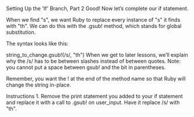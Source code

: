 Setting Up the 'If' Branch, Part 2
Good! Now let’s complete our if statement.

When we find "s", we want Ruby to replace every instance of "s" it finds with "th". We can do this with the .gsub! method, which stands for global substitution.

The syntax looks like this:

string_to_change.gsub!(/s/, "th")
When we get to later lessons, we’ll explain why the /s/ has to be between slashes instead of between quotes. Note: you cannot put a space between gsub! and the bit in parentheses.

Remember, you want the ! at the end of the method name so that Ruby will change the string in-place.

Instructions
1.
Remove the print statement you added to your if statement and replace it with a call to .gsub! on user_input. Have it replace /s/ with "th".

